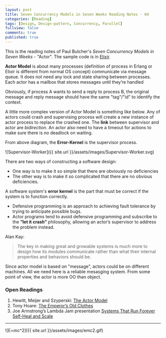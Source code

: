 ```yaml
---
layout: post
title: Seven Concurrency Models in Seven Weeks Reading Notes - 04
categories: [Reading]
tags: [Design, Design-pattern, Concurrency, Parallel]
fullview: false
comments: true
published: true
---
```


This is the reading notes of Paul Butcher's *Seven Concurrency Models in Seven Weeks* - "Actor". The sample code is in [Elixir](http://elixir-lang.org/).

**Actor Model** is about many processes (definition of process in Erlang or Elixir is different from normal OS concept) communicate via message queue. It does not need any lock and state sharing between processes. Each actor has a mailbox that stores messages until they’re handled

Obviously, if process A wants to send a reply to process B, the original message and reply message should have the same "tag"/"id" to identify the context.

A little more complex version of Actor Model is something like below. Any of actors could crash and supervising process will create a new instance of actor process to replace the crashed one. The **link** between supervisor and actor are *bidirection*. An actor also need to have a timeout for actions to make sure there is no deadlock on waiting. 

From above diagram, the **Error-Kernel** is the supervisor process.

![Supervisor-Worker]({{ site.url }}/assets/images/Supervisor-Worker.svg)

There are two ways of constructing a software design: 
  - One way is to make it so simple that there are obviously no deficiencies
  - The other way is to make it so complicated that there are no obvious deficiencies.

A software system's **error kernel** is the part that must be correct if the system is to function correctly. 
  - Defensive programming is an approach to achieving fault tolerance by trying to anticipate possible bugs.
  - Actor programs tend to avoid defensive programming and subscribe to the **“let it crash”** philosophy, allowing an actor’s supervisor to address the problem instead.

Alan Kay:

> The key in making great and growable systems is much more to design how its modules communicate rather than what their internal properties and behaviors should be.

Since actor model is based on "message", actors could be on different machines. All we need here is a reliable mesasging system. From some point of view, the actor is more OO than object.

### Open Readings
1. Hewitt, Meijer and Szyperski: [The Actor Model](https://channel9.msdn.com/Shows/Going+Deep/Hewitt-Meijer-and-Szyperski-The-Actor-Model-everything-you-wanted-to-know-but-were-afraid-to-ask)
2. Tony Hoare: [The Emperor’s Old Clothes](http://zoo.cs.yale.edu/classes/cs422/2011/bib/hoare81emperor.pdf)
3. Joe Armstrong’s Lambda Jam presentation [Systems That Run Forever Self-Heal and Scale](https://www.infoq.com/presentations/self-heal-scalable-system)



---
![E=mc^2]({{ site.url }}/assets/images/emc2.gif)